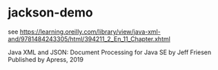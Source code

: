 # jackson-demo

see
https://learning.oreilly.com/library/view/java-xml-and/9781484243305/html/394211_2_En_11_Chapter.xhtml

Java XML and JSON: Document Processing for Java SE
by Jeff Friesen
Published by Apress, 2019

